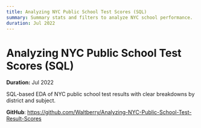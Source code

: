```yaml
---
title: Analyzing NYC Public School Test Scores (SQL)
summary: Summary stats and filters to analyze NYC school performance.
duration: Jul 2022
---
```


# Analyzing NYC Public School Test Scores (SQL)

**Duration:** Jul 2022

SQL-based EDA of NYC public school test results with clear breakdowns by district and subject.

**GitHub**: <https://github.com/Waltberry/Analyzing-NYC-Public-School-Test-Result-Scores>

